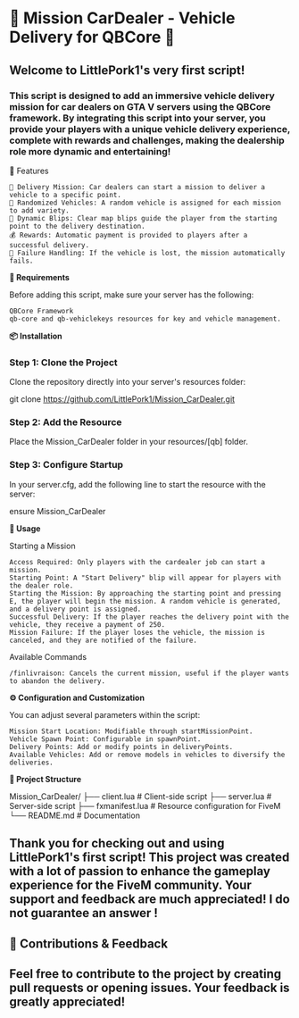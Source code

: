 # **🚗 Mission CarDealer - Vehicle Delivery for QBCore 🚗**

## Welcome to LittlePork1's very first script!

### This script is designed to add an immersive vehicle delivery mission for car dealers on GTA V servers using the QBCore framework. By integrating this script into your server, you provide your players with a unique vehicle delivery experience, complete with rewards and challenges, making the dealership role more dynamic and entertaining!

🎉 Features

    🔑 Delivery Mission: Car dealers can start a mission to deliver a vehicle to a specific point.
    🚗 Randomized Vehicles: A random vehicle is assigned for each mission to add variety.
    📍 Dynamic Blips: Clear map blips guide the player from the starting point to the delivery destination.
    💰 Rewards: Automatic payment is provided to players after a successful delivery.
    🛑 Failure Handling: If the vehicle is lost, the mission automatically fails.

**🌟 Requirements**

Before adding this script, make sure your server has the following:

    QBCore Framework
    qb-core and qb-vehiclekeys resources for key and vehicle management.

**📦 Installation**

### Step 1: Clone the Project

Clone the repository directly into your server's resources folder:

git clone https://github.com/LittlePork1/Mission_CarDealer.git

### Step 2: Add the Resource

Place the Mission_CarDealer folder in your resources/[qb] folder.

### Step 3: Configure Startup

In your server.cfg, add the following line to start the resource with the server:

ensure Mission_CarDealer

**🚀 Usage**

Starting a Mission

    Access Required: Only players with the cardealer job can start a mission.
    Starting Point: A "Start Delivery" blip will appear for players with the dealer role.
    Starting the Mission: By approaching the starting point and pressing E, the player will begin the mission. A random vehicle is generated, and a delivery point is assigned.
    Successful Delivery: If the player reaches the delivery point with the vehicle, they receive a payment of 250.
    Mission Failure: If the player loses the vehicle, the mission is canceled, and they are notified of the failure.

Available Commands

    /finlivraison: Cancels the current mission, useful if the player wants to abandon the delivery.

**⚙️ Configuration and Customization**

You can adjust several parameters within the script:

    Mission Start Location: Modifiable through startMissionPoint.
    Vehicle Spawn Point: Configurable in spawnPoint.
    Delivery Points: Add or modify points in deliveryPoints.
    Available Vehicles: Add or remove models in vehicles to diversify the deliveries.

**📂 Project Structure**

Mission_CarDealer/
├── client.lua      # Client-side script
├── server.lua      # Server-side script
├── fxmanifest.lua  # Resource configuration for FiveM
└── README.md       # Documentation

## Thank you for checking out and using LittlePork1's first script! This project was created with a lot of passion to enhance the gameplay experience for the FiveM community. Your support and feedback are much appreciated! I do not guarantee an answer !

## 💬 Contributions & Feedback

## Feel free to contribute to the project by creating pull requests or opening issues. Your feedback is greatly appreciated!
